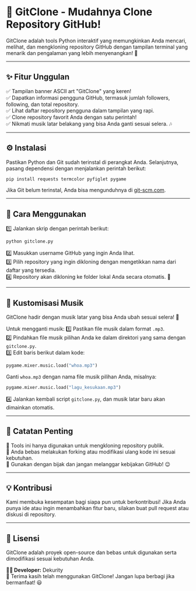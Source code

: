 # 🎯 GitClone - Mudahnya Clone Repository GitHub!

GitClone adalah tools Python interaktif yang memungkinkan Anda mencari, melihat, dan mengkloning repository GitHub dengan tampilan terminal yang menarik dan pengalaman yang lebih menyenangkan! 🚀

---

## ✨ Fitur Unggulan
✅ Tampilan banner ASCII art "GitClone" yang keren!  
✅ Dapatkan informasi pengguna GitHub, termasuk jumlah followers, following, dan total repository.  
✅ Lihat daftar repository pengguna dalam tampilan yang rapi.  
✅ Clone repository favorit Anda dengan satu perintah!  
✅ Nikmati musik latar belakang yang bisa Anda ganti sesuai selera. 🎶  

---

## ⚙️ Instalasi
Pastikan Python dan Git sudah terinstal di perangkat Anda. Selanjutnya, pasang dependensi dengan menjalankan perintah berikut:

```sh
pip install requests termcolor pyfiglet pygame
```

Jika Git belum terinstal, Anda bisa mengunduhnya di [git-scm.com](https://git-scm.com/).

---

## 🚀 Cara Menggunakan
1️⃣ Jalankan skrip dengan perintah berikut:
   ```sh
   python gitclone.py
   ```
2️⃣ Masukkan username GitHub yang ingin Anda lihat.  
3️⃣ Pilih repository yang ingin dikloning dengan mengetikkan nama dari daftar yang tersedia.  
4️⃣ Repository akan dikloning ke folder lokal Anda secara otomatis. 🎉  

---

## 🎵 Kustomisasi Musik
GitClone hadir dengan musik latar yang bisa Anda ubah sesuai selera! 🎼

Untuk mengganti musik:
1️⃣ Pastikan file musik dalam format `.mp3`.  
2️⃣ Pindahkan file musik pilihan Anda ke dalam direktori yang sama dengan `gitclone.py`.  
3️⃣ Edit baris berikut dalam kode:
   ```python
   pygame.mixer.music.load("whoa.mp3")
   ```
   Ganti `whoa.mp3` dengan nama file musik pilihan Anda, misalnya:
   ```python
   pygame.mixer.music.load("lagu_kesukaan.mp3")
   ```
4️⃣ Jalankan kembali script `gitclone.py`, dan musik latar baru akan dimainkan otomatis.  

---

## 📌 Catatan Penting
🔹 Tools ini hanya digunakan untuk mengkloning repository publik.  
🔹 Anda bebas melakukan forking atau modifikasi ulang kode ini sesuai kebutuhan.  
🔹 Gunakan dengan bijak dan jangan melanggar kebijakan GitHub! 😉  

---

## 💡 Kontribusi
Kami membuka kesempatan bagi siapa pun untuk berkontribusi! Jika Anda punya ide atau ingin menambahkan fitur baru, silakan buat pull request atau diskusi di repository.  

---

## 📜 Lisensi
GitClone adalah proyek open-source dan bebas untuk digunakan serta dimodifikasi sesuai kebutuhan Anda.  

**👨‍💻 Developer:** Dekurity  
🎉 Terima kasih telah menggunakan GitClone! Jangan lupa berbagi jika bermanfaat! 😃

